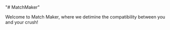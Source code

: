 "# MatchMaker" 

Welcome to Match Maker, where we detimine the compatibility between you and your crush!